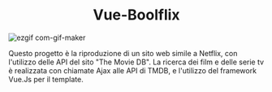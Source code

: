 <h1 align="center">Vue-Boolflix</h1>

![ezgif com-gif-maker](https://github.com/davide-bibbo93/proj-html-vuejs/blob/master/ezgif.com-gif-maker.gif)

Questo progetto è la riproduzione di un sito web simile a Netflix, con l'utilizzo delle API del sito "The Movie DB". La ricerca dei film e delle serie tv è realizzata con chiamate Ajax alle API di TMDB, e l'utilizzo del framework Vue.Js per il template.